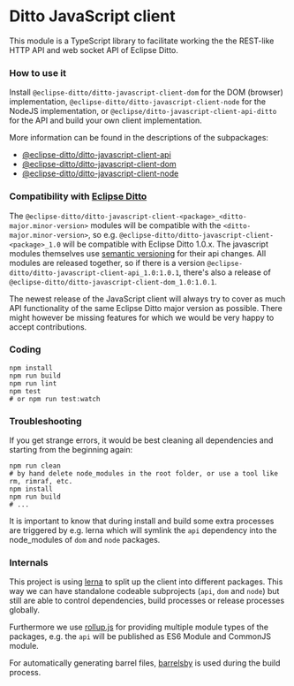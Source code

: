 # Ditto JavaScript client
This module is a TypeScript library to facilitate working the the REST-like HTTP API and web socket API of Eclipse Ditto.

### How to use it
Install `@eclipse-ditto/ditto-javascript-client-dom` for the DOM (browser) implementation, 
`@eclipse-ditto/ditto-javascript-client-node` for the NodeJS implementation, or `@eclipse/ditto-javascript-client-api-ditto` for
the API and build your own client implementation.

More information can be found in the descriptions of the subpackages:
* [@eclipse-ditto/ditto-javascript-client-api](./lib/api/README.md)
* [@eclipse-ditto/ditto-javascript-client-dom](./lib/dom/README.md) 
* [@eclipse-ditto/ditto-javascript-client-node](./lib/node/README.md)

### Compatibility with [Eclipse Ditto](https://github.com/eclipse/ditto)

The `@eclipse-ditto/ditto-javascript-client-<package>_<ditto-major.minor-version>` modules
will be compatible with the `<ditto-major.minor-version>`, so e.g. `@eclipse-ditto/ditto-javascript-client-<package>_1.0`
will be compatible with Eclipse Ditto 1.0.x. The javascript modules themselves use 
[semantic versioning](https://docs.npmjs.com/about-semantic-versioning) for their
api changes. All modules are released together, so if there is a version
`@eclipse-ditto/ditto-javascript-client-api_1.0:1.0.1`, there's also a release
of `@eclipse-ditto/ditto-javascript-client-dom_1.0:1.0.1`.

The newest release of the JavaScript client will always try to cover as much API
functionality of the same Eclipse Ditto major version as possible. There might
however be missing features for which we would be very happy to accept contributions.


### Coding
```
npm install
npm run build
npm run lint
npm test
# or npm run test:watch
```

### Troubleshooting
If you get strange errors, it would be best cleaning all dependencies and
starting from the beginning again:
```
npm run clean
# by hand delete node_modules in the root folder, or use a tool like rm, rimraf, etc.
npm install
npm run build
# ...
```
It is important to know that during install and build some extra processes
are triggered by e.g. lerna which will symlink the `api` dependency into 
the node_modules of `dom` and `node` packages.

### Internals
This project is using [lerna](https://github.com/lerna/lerna) to split up the
client into different packages. This way we can have standalone codeable 
subprojects (`api`, `dom` and `node`) but still are able to control dependencies,
build processes or release processes globally.

Furthermore we use [rollup.js](https://rollupjs.org/) for providing multiple
module types of the packages, e.g. the `api` will be published as ES6 Module and CommonJS module.

For automatically generating barrel files, [barrelsby](https://github.com/bencoveney/barrelsby)
is used during the build process.
